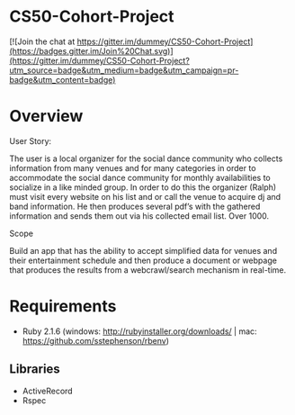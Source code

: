 # CS50-Cohort-Project
[![Join the chat at https://gitter.im/dummey/CS50-Cohort-Project](https://badges.gitter.im/Join%20Chat.svg)](https://gitter.im/dummey/CS50-Cohort-Project?utm_source=badge&utm_medium=badge&utm_campaign=pr-badge&utm_content=badge)

# Overview
User Story:

The user is a local organizer for the social dance community who collects information from many venues and for many categories in order to accommodate the social dance community for monthly availabilities to socialize in a like minded group.   In order   to do this the organizer (Ralph) must visit every website on his list and or call the venue to acquire dj   and band information.   He then produces several pdf’s  with the gathered information and sends them out via his collected email list. Over 1000.


Scope

Build an app that has the ability to accept simplified data for venues and their entertainment schedule and then produce a document or webpage that produces the results from a webcrawl/search mechanism in real-time.

# Requirements
- Ruby 2.1.6 (windows: http://rubyinstaller.org/downloads/ | mac: https://github.com/sstephenson/rbenv)

## Libraries
- ActiveRecord
- Rspec
